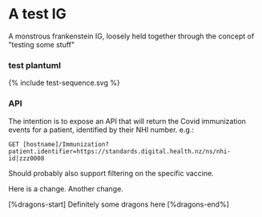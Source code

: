 # A test IG 

A monstrous frankenstein IG, loosely held together through the concept of "testing some stuff"

### test plantuml

 {% include test-sequence.svg %}


### API

The intention is to expose an API that will return the Covid immunization events for a patient, identified by their NHI number. e.g.:

    GET [hostname]/Immunization?patient.identifier=https://standards.digital.health.nz/ns/nhi-id|zzz0008
    
Should probably also support filtering on the specific vaccine. 

Here is a change. Another change. 

 [%dragons-start] Definitely some dragons here [%dragons-end%]
